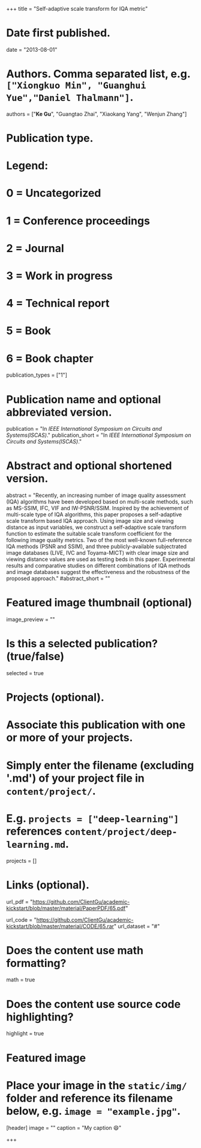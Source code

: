 +++
title = "Self-adaptive scale transform for IQA metric"

# Date first published.
date = "2013-08-01"

# Authors. Comma separated list, e.g. `["Xiongkuo Min", "Guanghui Yue","Daniel Thalmann"]`.
authors = ["**Ke Gu**", "Guangtao Zhai", "Xiaokang Yang", "Wenjun Zhang"]
# Publication type.
# Legend:
# 0 = Uncategorized
# 1 = Conference proceedings
# 2 = Journal
# 3 = Work in progress
# 4 = Technical report
# 5 = Book
# 6 = Book chapter
publication_types = ["1"]

# Publication name and optional abbreviated version.
publication = "In *IEEE International Symposium on Circuits and Systems(ISCAS)*."
publication_short = "In *IEEE International Symposium on Circuits and Systems(ISCAS)*."

# Abstract and optional shortened version.
abstract = "Recently, an increasing number of image quality assessment (IQA) algorithms have been developed based on multi-scale methods, such as MS-SSIM, IFC, VIF and IW-PSNR/SSIM. Inspired by the achievement of multi-scale type of IQA algorithms, this paper proposes a self-adaptive scale transform based IQA approach. Using image size and viewing distance as input variables, we construct a self-adaptive scale transform function to estimate the suitable scale transform coefficient for the following image quality metrics. Two of the most well-known full-reference IQA methods (PSNR and SSIM), and three publicly-available subjectrated image databases (LIVE, IVC and Toyama-MICT) with clear image size and viewing distance values are used as testing beds in this paper. Experimental results and comparative studies on different combinations of IQA methods and image databases suggest the effectiveness and the robustness of the proposed approach."
#abstract_short = ""

# Featured image thumbnail (optional)
image_preview = ""

# Is this a selected publication? (true/false)
selected = true

# Projects (optional).
#   Associate this publication with one or more of your projects.
#   Simply enter the filename (excluding '.md') of your project file in `content/project/`.
#   E.g. `projects = ["deep-learning"]` references `content/project/deep-learning.md`.
projects = []

# Links (optional).
url_pdf = "https://github.com/ClientGu/academic-kickstart/blob/master/material/PaperPDF/65.pdf"

url_code = "https://github.com/ClientGu/academic-kickstart/blob/master/material/CODE/65.rar"
url_dataset = "#"

# Does the content use math formatting?
math = true

# Does the content use source code highlighting?
highlight = true

# Featured image
# Place your image in the `static/img/` folder and reference its filename below, e.g. `image = "example.jpg"`.
[header]
image = ""
caption = "My caption 😄"

+++
